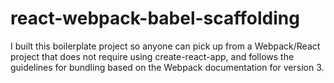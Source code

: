 # react-webpack-babel-scaffolding

I built this boilerplate project so anyone can pick up from a Webpack/React project that does not require using create-react-app, and follows the guidelines for bundling based on the Webpack documentation for version 3.
